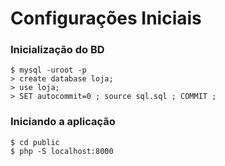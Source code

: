 # Configurações Iniciais

### Inicialização do BD
```
$ mysql -uroot -p
> create database loja;
> use loja;
> SET autocommit=0 ; source sql.sql ; COMMIT ;
```

### Iniciando a aplicação
```
$ cd public
$ php -S localhost:8000
```
